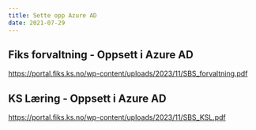 ```yaml
---
title: Sette opp Azure AD
date: 2021-07-29
---
```


## Fiks forvaltning - Oppsett i Azure AD
https://portal.fiks.ks.no/wp-content/uploads/2023/11/SBS_forvaltning.pdf

## KS Læring - Oppsett i Azure AD
https://portal.fiks.ks.no/wp-content/uploads/2023/11/SBS_KSL.pdf
